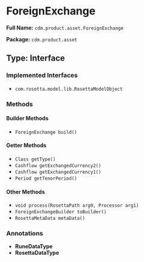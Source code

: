 # ForeignExchange

**Full Name:** `cdm.product.asset.ForeignExchange`

**Package:** `cdm.product.asset`

## Type: Interface

### Implemented Interfaces

- `com.rosetta.model.lib.RosettaModelObject`

### Methods

#### Builder Methods

- `ForeignExchange build()`

#### Getter Methods

- `Class getType()`
- `Cashflow getExchangedCurrency2()`
- `Cashflow getExchangedCurrency1()`
- `Period getTenorPeriod()`

#### Other Methods

- `void process(RosettaPath arg0, Processor arg1)`
- `ForeignExchangeBuilder toBuilder()`
- `RosettaMetaData metaData()`

### Annotations

- **RuneDataType**
- **RosettaDataType**

